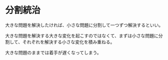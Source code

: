 # 分割統治

大きな問題を解決したければ、小さな問題に分割して一つずつ解決するといい。

大きな問題を解決する大きな変化を起こすのではなくて、まずは小さな問題に分割して、それぞれを解決する小さな変化を積み重ねる。

大きな問題のままでは着手が遅くなってしまう。
